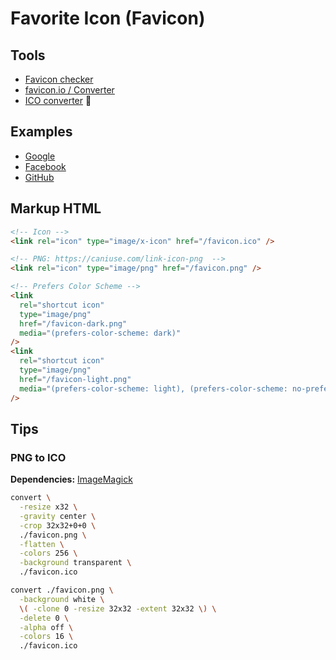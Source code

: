 # Favorite Icon (Favicon)

<!--
https://github.com/tailwindlabs/tailwindcss.com/tree/master/public/favicons

Sizes: 32x32, 48x48
Bit depth: 32 bits (16.7M colors & alpha transparency)
-->

## Tools

- [Favicon checker](https://realfavicongenerator.net/favicon_checker)
- [favicon.io / Converter](https://favicon.io/favicon-converter/)
- [ICO converter](https://icoconverter.com) 🌟

## Examples

- [Google](https://google.com/favicon.ico)
- [Facebook](https://facebook.com/favicon.ico)
- [GitHub](https://github.com/favicon.ico)

## Markup HTML

```html
<!-- Icon -->
<link rel="icon" type="image/x-icon" href="/favicon.ico" />

<!-- PNG: https://caniuse.com/link-icon-png  -->
<link rel="icon" type="image/png" href="/favicon.png" />

<!-- Prefers Color Scheme -->
<link
  rel="shortcut icon"
  type="image/png"
  href="/favicon-dark.png"
  media="(prefers-color-scheme: dark)"
/>
<link
  rel="shortcut icon"
  type="image/png"
  href="/favicon-light.png"
  media="(prefers-color-scheme: light), (prefers-color-scheme: no-preference)"
/>
```

## Tips

### PNG to ICO

**Dependencies:** [ImageMagick](/imagemagick.md)

```sh
convert \
  -resize x32 \
  -gravity center \
  -crop 32x32+0+0 \
  ./favicon.png \
  -flatten \
  -colors 256 \
  -background transparent \
  ./favicon.ico

convert ./favicon.png \
  -background white \
  \( -clone 0 -resize 32x32 -extent 32x32 \) \
  -delete 0 \
  -alpha off \
  -colors 16 \
  ./favicon.ico
```
